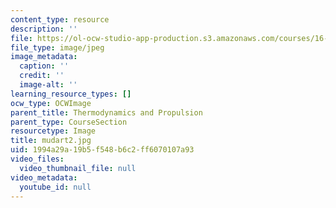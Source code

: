 ```yaml
---
content_type: resource
description: ''
file: https://ol-ocw-studio-app-production.s3.amazonaws.com/courses/16-01-unified-engineering-i-ii-iii-iv-fall-2005-spring-2006/1994a29a19b5f548b6c2ff6070107a93_mudart2.jpg
file_type: image/jpeg
image_metadata:
  caption: ''
  credit: ''
  image-alt: ''
learning_resource_types: []
ocw_type: OCWImage
parent_title: Thermodynamics and Propulsion
parent_type: CourseSection
resourcetype: Image
title: mudart2.jpg
uid: 1994a29a-19b5-f548-b6c2-ff6070107a93
video_files:
  video_thumbnail_file: null
video_metadata:
  youtube_id: null
---
```

